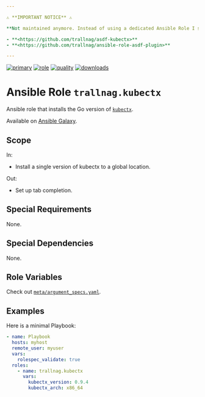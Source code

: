 ```yaml
---

⚠️ **IMPORTANT NOTICE** ⚠️

**Not maintained anymore. Instead of using a dedicated Ansible Role I switched to installing kubectx / kubens via asdf.**

- **<https://github.com/trallnag/asdf-kubectx>**
- **<https://github.com/trallnag/ansible-role-asdf-plugin>**

---
```


[![primary](https://github.com/trallnag/ansible-role-kubectx/actions/workflows/primary.yaml/badge.svg)](https://github.com/trallnag/ansible-role-kubectx/actions/workflows/primary.yaml)
[![role](https://img.shields.io/ansible/role/55230)](https://galaxy.ansible.com/trallnag/kubectx)
[![quality](https://img.shields.io/ansible/quality/55230)](https://galaxy.ansible.com/trallnag/kubectx)
[![downloads](https://img.shields.io/ansible/role/d/55230?label=downloads)](https://galaxy.ansible.com/trallnag/kubectx)

# Ansible Role `trallnag.kubectx`

Ansible role that installs the Go version of [`kubectx`](https://github.com/ahmetb/kubectx).

Available on [Ansible Galaxy](https://galaxy.ansible.com/trallnag/kubectx).

## Scope

In:

* Install a single version of kubectx to a global location.

Out:

* Set up tab completion.

## Special Requirements

None.

## Special Dependencies

None.

## Role Variables

Check out [`meta/argument_specs.yaml`](meta/argument_specs.yaml).

## Examples

Here is a minimal Playbook:

```yaml
- name: Playbook
  hosts: myhost
  remote_user: myuser
  vars:
    rolespec_validate: true
  roles:
    - name: trallnag.kubectx
      vars:
        kubectx_version: 0.9.4
        kubectx_arch: x86_64
```
